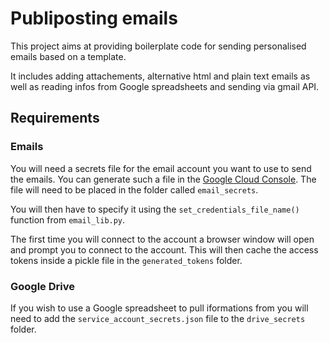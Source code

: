 # Publiposting emails

This project aims at providing boilerplate code for sending personalised emails based on a template.

It includes adding attachements, alternative html and plain text emails as well as reading infos from Google spreadsheets and sending via gmail API.

## Requirements

### Emails

You will need a secrets file for the email account you want to use to send the emails. You can generate such a file in the [Google Cloud Console](https://console.developers.google.com/apis/credentials). The file will need to be placed in the folder called `email_secrets`. 

You will then have to specify it using the `set_credentials_file_name()` function from `email_lib.py`.

The first time you will connect to the account a browser window will open and prompt you to connect to the account. This will then cache the access tokens inside a pickle file in the `generated_tokens` folder.

### Google Drive

If you wish to use a Google spreadsheet to pull iformations from you will need to add the `service_account_secrets.json` file to the `drive_secrets` folder.

